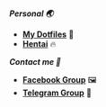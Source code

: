 
***Personal 🌏***
- **[My Dotfiles](https://github.com/Hblanqueto/The-Sensuals-Dotfiles)** 📂
- **[Hentai](https://www.youtube.com/watch?v=WQRObrOqXho)** 🔥

***Contact me 👥***
- **[Facebook Group](https://www.facebook.com/groups/3401196263237743)** 🖼
- **[Telegram Group](https://t.me/XUnixCommunity)** 📱

